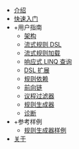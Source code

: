- [介绍](/index)
- [快速入门](/quick-start)
- +用户指南
    - [架构](/wiki/architecture)
    - [流式规则 DSL](/wiki/fluent-rules-dsl)
    - [流式规则加载](/wiki/fluent-rules-loading)
    - [响应式 LINQ 查询](/wiki/reactive-linq-queries)
    - [DSL 扩展](/wiki/dsl-extensions)
    - [规则依赖](/wiki/rule-dependencies)
    - [前向链](/wiki/forward-chaining)
    - [议程过滤器](/wiki/agenda-filters)
    - [规则生成器](/wiki/rule-builder)
    - [诊断](/wiki/diagnostics)
- +参考样例
  - [规则生成器样例](/samples/rule-builder)
- [关于](/about)